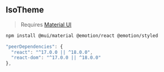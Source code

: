 ## IsoTheme

> Requires [Material UI](https://mui.com)

```bash
npm install @mui/material @emotion/react @emotion/styled
```

```javascript
"peerDependencies": {
  "react": "^17.0.0 || ^18.0.0",
  "react-dom": "^17.0.0 || ^18.0.0"
},
```